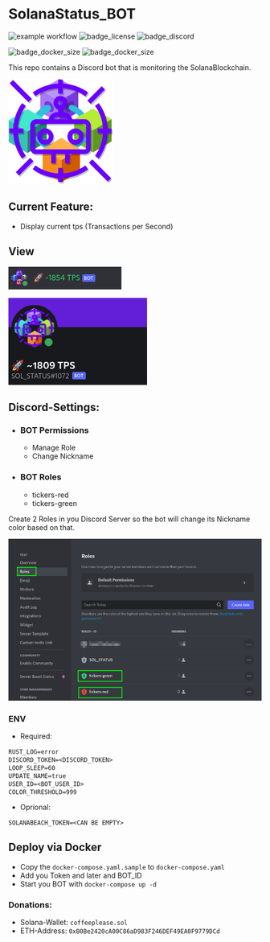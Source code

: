 # SolanaStatus_BOT

![example workflow](https://github.com/DerZwergGimli/SolanaStatus_BOT/actions/workflows/rust.yml/badge.svg)
![badge_license](https://img.shields.io/github/license/derzwerggimli/SolanaStatus_BOT)
![badge_discord](https://badgen.net/badge/icon/discord?icon=discord&label)

![badge_docker_size](https://badgen.net/docker/pulls/derzwerggimli/sol_status_bot)
![badge_docker_size](https://badgen.net/docker/size/derzwerggimli/sol_status_bot)

This repo contains a Discord bot that is monitoring the SolanaBlockchain.

!["bot icon""](icon.drawio.png)

## Current Feature:

- Display current tps (Transactions per Second)

## View

!["bot View1""](dc_view2.png)

!["bot view2""](dc_view1.png)

## Discord-Settings:

- ### BOT Permissions
    - Manage Role
    - Change Nickname
- ### BOT Roles
    - tickers-red
    - tickers-green

Create 2 Roles in you Discord Server so the bot will change its Nickname color based on that.

!["bot roles""](dc_roles.png)

### ENV

- Required:

```gitignore
RUST_LOG=error
DISCORD_TOKEN=<DISCORD_TOKEN>
LOOP_SLEEP=60
UPDATE_NAME=true
USER_ID=<BOT_USER_ID>
COLOR_THRESHOLD=999
```

- Oprional:

```gitignore
SOLANABEACH_TOKEN=<CAN BE EMPTY>
```

## Deploy via Docker

- Copy the `docker-compose.yaml.sample` to `docker-compose.yaml`
- Add you Token and later and BOT_ID
- Start you BOT with `docker-compose up -d`

### Donations:

- Solana-Wallet: `coffeeplease.sol`
- ETH-Address: `0xB0Be2420cA00C86aD983F246DEF49EA0F9779DCd`
